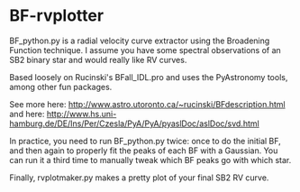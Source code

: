 BF-rvplotter
============

BF_python.py is a radial velocity curve extractor using the Broadening Function technique.
I assume you have some spectral observations of an SB2 binary star and would really like RV curves.

Based loosely on Rucinski's BFall_IDL.pro and uses the PyAstronomy tools, among other fun packages.

See more here: http://www.astro.utoronto.ca/~rucinski/BFdescription.html
and here: http://www.hs.uni-hamburg.de/DE/Ins/Per/Czesla/PyA/PyA/pyaslDoc/aslDoc/svd.html

In practice, you need to run BF_python.py twice: once to do the initial BF, and then again
to properly fit the peaks of each BF with a Gaussian. You can run it a third time to manually
tweak which BF peaks go with which star.

Finally, rvplotmaker.py makes a pretty plot of your final SB2 RV curve.
